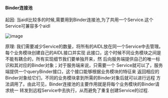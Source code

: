

#### Binder连接池

起因: 当aidl比较多的时候,需要用到Binder连接池,为了共用一个Service.这个Service可兼容多个aidl

![image](8490C8561A0C429E8B0C5242CEE018D5)

原理: 我们需要减少Service的数量，将所有的AIDL放在同一个Service中去管理。每个业务模块创建自己的AIDL接口并实现
此接口，这个时候不同业务模块之间是不能有耦合的，所有实现细节我们要单独开来，然
后向服务端提供自己的唯一标识和其对应的Binder对象；对于服务端来说，只需要一个
Service就可以了，服务端提供一个queryBinder接口，这个接口能够根据业务模块的特征来
返回相应的Binder对象给它们，不同的业务模块拿到所需的Binder对象后就可以进行远程
方法调用了。由此可见，Binder连接池的主要作用就是将每个业务模块的Binder请求统一
转发到远程Service中去执行，从而避免了重复创建Service的过程.